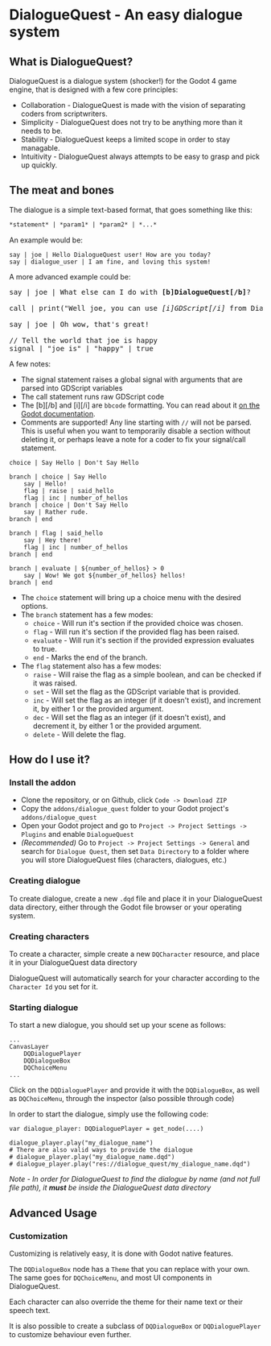 # DialogueQuest - An easy dialogue system


## What is DialogueQuest?

DialogueQuest is a dialogue system (shocker!) for the Godot 4 game engine, that is designed with a few core principles:

- Collaboration - DialogueQuest is made with the vision of separating coders from scriptwriters.
- Simplicity - DialogueQuest does not try to be anything more than it needs to be.
- Stability - DialogueQuest keeps a limited scope in order to stay managable.
- Intuitivity - DialogueQuest always attempts to be easy to grasp and pick up quickly.

## The meat and bones

The dialogue is a simple text-based format, that goes something like this:

``` markdown
*statement* | *param1* | *param2* | *...*
```

An example would be:

```
say | joe | Hello DialogueQuest user! How are you today?
say | dialogue_user | I am fine, and loving this system!
```

A more advanced example could be:

<pre>
say | joe | What else can I do with <b>[b]DialogueQuest[/b]</b>?
 
call | print("Well joe, you can use <i>[i]GDScript[/i]</i> from DialogueQuest quite easily!")
 
say | joe | Oh wow, that's great!
 
// Tell the world that joe is happy
signal | "joe_is" | "happy" | true
</pre>

A few notes:
- The signal statement raises a global signal with arguments that are parsed into GDScript variables
- The call statement runs raw GDScript code
- The [b][/b] and [i][/i] are `bbcode` formatting. You can read about it [on the Godot documentation](https://docs.godotengine.org/en/stable/tutorials/ui/bbcode_in_richtextlabel.html).
- Comments are supported! Any line starting with `//` will not be parsed. This is useful when you want to temporarily disable a section without deleting it, or perhaps leave a note for a coder to fix your signal/call statement.

```
choice | Say Hello | Don't Say Hello

branch | choice | Say Hello
	say | Hello!
	flag | raise | said_hello
	flag | inc | number_of_hellos
branch | choice | Don't Say Hello
	say | Rather rude.
branch | end

branch | flag | said_hello
	say | Hey there!
	flag | inc | number_of_hellos
branch | end

branch | evaluate | ${number_of_hellos} > 0
	say | Wow! We got ${number_of_hellos} hellos!
branch | end
```

- The `choice` statement will bring up a choice menu with the desired options.
- The `branch` statement has a few modes:
    - `choice` - Will run it's section if the provided choice was chosen.
    - `flag` - Will run it's section if the provided flag has been raised.
    - `evaluate` - Will run it's section if the provided expression evaluates to true.
    - `end` - Marks the end of the branch.
- The `flag` statement also has a few modes:
    - `raise` - Will raise the flag as a simple boolean, and can be checked if it was raised.
    - `set` - Will set the flag as the GDScript variable that is provided.
    - `inc` - Will set the flag as an integer (if it doesn't exist), and increment it, by either 1 or the provided argument.
    - `dec` - Will set the flag as an integer (if it doesn't exist), and decrement it, by either 1 or the provided argument.
    - `delete` - Will delete the flag.

## How do I use it?

### Install the addon

- Clone the repository, or on Github, click `Code -> Download ZIP`
- Copy the `addons/dialogue_quest` folder to your Godot project's `addons/dialogue_quest`
- Open your Godot project and go to `Project -> Project Settings -> Plugins` and enable `DialogueQuest`
- *(Recommended)* Go to `Project -> Project Settings -> General` and search for `Dialogue Quest`, then set `Data Directory` to a folder where you will store DialogueQuest files (characters, dialogues, etc.)

### Creating dialogue

To create dialogue, create a new `.dqd` file and place it in your DialogueQuest data directory, either through the Godot file browser or your operating system.

### Creating characters

To create a character, simple create a new `DQCharacter` resource, and place it in your DialogueQuest data directory

DialogueQuest will automatically search for your character according to the `Character Id` you set for it.

### Starting dialogue

To start a new dialogue, you should set up your scene as follows:
```
...
CanvasLayer
    DQDialoguePlayer
    DQDialogueBox
    DQChoiceMenu
...
```

Click on the `DQDialoguePlayer` and provide it with the `DQDialogueBox`, as well as `DQChoiceMenu`, through the inspector (also possible through code)

In order to start the dialogue, simply use the following code:

``` gdscript
var dialogue_player: DQDialoguePlayer = get_node(....)

dialogue_player.play("my_dialogue_name")
# There are also valid ways to provide the dialogue
# dialogue_player.play("my_dialogue_name.dqd")
# dialogue_player.play("res://dialogue_quest/my_dialogue_name.dqd")
```

*Note - In order for DialogueQuest to find the dialogue by name (and not full file path), it **must** be inside the DialogueQuest data directory*

## Advanced Usage

### Customization

Customizing is relatively easy, it is done with Godot native features.

The `DQDialogueBox` node has a `Theme` that you can replace with your own. The same goes for `DQChoiceMenu`, and most UI components in DialogueQuest.

Each character can also override the theme for their name text or their speech text.

It is also possible to create a subclass of `DQDialogueBox` or `DQDialoguePlayer` to customize behaviour even further.

